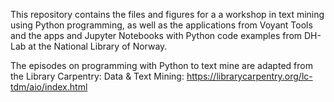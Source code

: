 This repository contains the files and figures for a a workshop in text mining using Python programming, as well as the applications from Voyant Tools and the apps and Jupyter Notebooks with Python code examples from DH-Lab at the National Library of Norway.

The episodes on programming with Python to text mine are adapted from the Library Carpentry: Data & Text Mining: https://librarycarpentry.org/lc-tdm/aio/index.html
